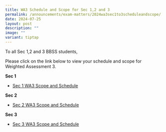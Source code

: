 ```yaml
---
title: WA3 Schedule and Scope for Sec 1,2 and 3
permalink: /announcements/exam-matters/2024wa3sec1to3scheduleandscope/
date: 2024-07-25
layout: post
description: ""
image: ""
variant: tiptap
---
```

<p>To all Sec 1,2 and 3 BBSS students,</p>
<p>Please click on the link below to view your schedule and scope for Weighted
Assessment 3.</p>
<p><strong>Sec 1</strong>
</p>
<ul data-tight="true" class="tight">
<li>
<p><a href="/files/2024_Sec_1_WA3_Schedule_and_Scope.pdf" rel="noopener noreferrer nofollow" target="_blank">Sec 1 WA3 Scope and Schedule</a>
</p>
</li>
</ul>
<p><strong>Sec 2</strong>
</p>
<ul data-tight="true" class="tight">
<li>
<p><a href="/files/2024_Sec_2_WA3_Schedule_and_Scope.pdf" rel="noopener noreferrer nofollow" target="_blank">Sec 2 WA3 Scope and Schedule</a>
</p>
</li>
</ul>
<p><strong>Sec 3</strong>
</p>
<ul data-tight="true" class="tight">
<li>
<p><a href="/files/2024_Sec_3_WA3_Schedule_and_Scope.pdf" rel="noopener noreferrer nofollow" target="_blank">Sec 3 WA3 Scope and Schedule</a>
</p>
</li>
</ul>
<p></p>